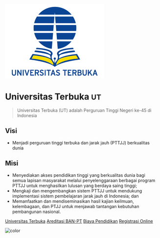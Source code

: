 <!-- Logo UT -->

![logo Universitas Terbuka](_media/logo-ut-small-transparent.png)

# Universitas Terbuka <small>UT</small>

> Universitas Terbuka (UT) adalah Perguruan Tinggi Negeri ke-45 di Indonesia

## Visi

- Menjadi perguruan tinggi terbuka dan jarak jauh (PTTJJ) berkualitas dunia

## Misi

- Menyediakan akses pendidikan tinggi yang berkualitas dunia bagi semua lapisan masyarakat melalui penyelenggaraan berbagai program PTTJJ untuk menghasilkan lulusan yang berdaya saing tinggi;
- Mengkaji dan mengembangkan sistem PTTJJ untuk mendukung implementasi sistem pembelajaran jarak jauh di Indonesia; dan
- Memanfaatkan dan mendiseminasikan hasil kajian keilmuan, kelembagaan, dan PTJJ untuk menjawab tantangan kebutuhan pembangunan nasional.

[Universitas Terbuka](https://www.ut.ac.id/)
[Areditasi BAN-PT](/akreditasi.md)
[Biaya Pendidikan](/biaya-pendidikan.md)
[Registrasi Online](https://sia.ut.ac.id/register)

<!-- background color -->

![color](#ffffff)
